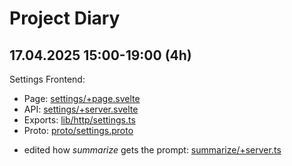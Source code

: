 # Project Diary

## 17.04.2025 15:00-19:00 (4h)
Settings Frontend:
+ Page: [settings/+page.svelte](/frontend/src/routes/dashboard/settings/+page.svelte)
+ API: [settings/+server.svelte](/frontend/src/routes/api/settings/+server.ts)
+ Exports: [lib/http/settings.ts](/frontend/src/lib/http/settings.ts)
+ Proto: [proto/settings.proto](/proto/settings.proto)
- edited how *summarize* gets the prompt: [summarize/+server.ts](/frontend/src/routes/api/summarize/+server.ts)